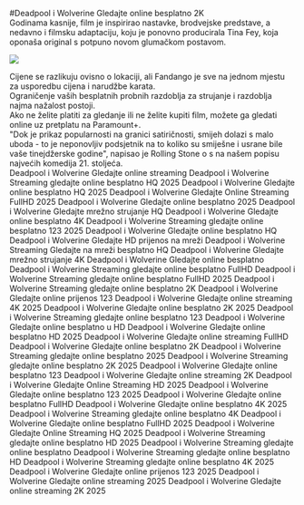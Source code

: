 #Deadpool i Wolverine Gledajte online besplatno 2K  
Godinama kasnije, film je inspirirao nastavke, brodvejske predstave, a nedavno i filmsku adaptaciju, koju je ponovno producirala Tina Fey, koja oponaša original s potpuno novom glumačkom postavom.  
  
[![](https://i.imgur.com/qSNzIqt.png)](https://movie.rssnews.media/RwLZLpT.php)  
  
Cijene se razlikuju ovisno o lokaciji, ali Fandango je sve na jednom mjestu za usporedbu cijena i narudžbe karata.  
Ograničenje vaših besplatnih probnih razdoblja za strujanje i razdoblja najma nažalost postoji.  
Ako ne želite platiti za gledanje  ili ne želite kupiti film, možete ga gledati online uz pretplatu na Paramount+.  
"Dok je prikaz popularnosti na granici satiričnosti, smijeh dolazi s malo uboda - to je neponovljiv podsjetnik na to koliko su smiješne i usrane bile vaše tinejdžerske godine", napisao je Rolling Stone o s na našem popisu najvećih komedija 21. stoljeća.  
Deadpool i Wolverine Gledajte online streaming
Deadpool i Wolverine Streaming gledajte online besplatno HQ 2025
Deadpool i Wolverine Gledajte online besplatno HQ 2025
Deadpool i Wolverine Gledajte Online Streaming FullHD 2025
Deadpool i Wolverine Gledajte online besplatno 2025
Deadpool i Wolverine Gledajte mrežno strujanje HQ
Deadpool i Wolverine Gledajte online besplatno 4K
Deadpool i Wolverine Streaming gledajte online besplatno 123 2025
Deadpool i Wolverine Gledajte online besplatno HQ
Deadpool i Wolverine Gledajte HD prijenos na mreži
Deadpool i Wolverine Streaming Gledajte na mreži besplatno HQ
Deadpool i Wolverine Gledajte mrežno strujanje 4K
Deadpool i Wolverine Gledajte online besplatno
Deadpool i Wolverine Streaming gledajte online besplatno FullHD
Deadpool i Wolverine Streaming gledajte online besplatno FullHD 2025
Deadpool i Wolverine Streaming gledajte online besplatno 2K
Deadpool i Wolverine Gledajte online prijenos 123
Deadpool i Wolverine Gledajte online streaming 4K 2025
Deadpool i Wolverine Gledajte online besplatno 2K 2025
Deadpool i Wolverine Streaming gledajte online besplatno 123
Deadpool i Wolverine Gledajte online besplatno u HD
Deadpool i Wolverine Gledajte online besplatno HD 2025
Deadpool i Wolverine Gledajte online streaming FullHD
Deadpool i Wolverine Gledajte online besplatno 2K
Deadpool i Wolverine Streaming gledajte online besplatno 2025
Deadpool i Wolverine Streaming gledajte online besplatno 2K 2025
Deadpool i Wolverine Gledajte online besplatno 123
Deadpool i Wolverine Gledajte online streaming 2K
Deadpool i Wolverine Gledajte Online Streaming HD 2025
Deadpool i Wolverine Gledajte online besplatno 123 2025
Deadpool i Wolverine Gledajte online besplatno FullHD
Deadpool i Wolverine Gledajte online besplatno 4K 2025
Deadpool i Wolverine Streaming gledajte online besplatno 4K
Deadpool i Wolverine Gledajte online besplatno FullHD 2025
Deadpool i Wolverine Gledajte Online Streaming HQ 2025
Deadpool i Wolverine Streaming gledajte online besplatno HD 2025
Deadpool i Wolverine Streaming gledajte online besplatno
Deadpool i Wolverine Streaming gledajte online besplatno HD
Deadpool i Wolverine Streaming gledajte online besplatno 4K 2025
Deadpool i Wolverine Gledajte online prijenos 123 2025
Deadpool i Wolverine Gledajte online streaming 2025
Deadpool i Wolverine Gledajte online streaming 2K 2025